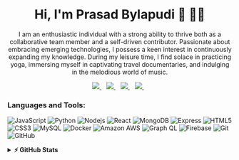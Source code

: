 <h1 align='center'> Hi, I'm Prasad Bylapudi 👋 👨‍💻</h1>

<p align='center'>I am an enthusiastic individual with a strong ability to thrive both as a collaborative team member and a self-driven contributor. Passionate about embracing emerging technologies, I possess a keen interest in continuously expanding my knowledge. During my leisure time, I find solace in practicing yoga, immersing myself in captivating travel documentaries, and indulging in the melodious world of music.</p>

<p align='center'>

<a href="mailto:prasadbylapudi123@gmail.com">
  <img src="https://img.shields.io/badge/email me-%23D14836.svg?&style=for-the-badge&logo=gmail&logoColor=white" />
</a>&nbsp;&nbsp;
<a href="https://linkedin.com/in/prasadbylapudi">
  <img src="https://img.shields.io/badge/linkedin-%230077B5.svg?&style=for-the-badge&logo=linkedin&logoColor=white" />
</a>&nbsp;&nbsp;
<a href="https://www.instagram.com/prasad_bylapudi/">
  <img src="https://img.shields.io/badge/instagram-%23E4405F.svg?&style=for-the-badge&logo=instagram&logoColor=white" />
</a>&nbsp;&nbsp;
  <a href="  https://prasadbylapudi.github.io/">
  <img src="https://img.shields.io/badge/website-%23E4805F.svg?&style=for-the-badge&logo=website&logoColor=white" />
</a>&nbsp;&nbsp;
</p>

### Languages and Tools:

![JavaScript](https://img.shields.io/badge/-JavaScript-black?style=flat-square&logo=javascript)
![Python](https://img.shields.io/badge/-Python-black?style=flat-square&logo=Python)
![Nodejs](https://img.shields.io/badge/-Nodejs-black?style=flat-square&logo=Node.js)
![React](https://img.shields.io/badge/-React-blue?style=flat-square&logo=React)
![MongoDB](https://img.shields.io/badge/-MongoDB-black?style=flat-square&logo=mongodb)
![Express](https://img.shields.io/badge/-Express-black?style=flat-square&logo=express)
![HTML5](https://img.shields.io/badge/-HTML5-E34F26?style=flat-square&logo=html5&logoColor=white)
![CSS3](https://img.shields.io/badge/-CSS3-1572B6?style=flat-square&logo=css3)
![MySQL](https://img.shields.io/badge/-MySQL-black?style=flat-square&logo=mysql)
![Docker](https://img.shields.io/badge/-Docker-black?style=flat-square&logo=docker)
![Amazon AWS](https://img.shields.io/badge/Amazon%20AWS-232F3E?style=flat-square&logo=amazon-aws)
![Graph QL](https://img.shields.io/badge/-GraphQL-007ACC?style=flat-square&logo=graphql)
![Firebase](https://img.shields.io/badge/-Firebase-black?style=flat-square&logo=firebase)
![Git](https://img.shields.io/badge/-Git-black?style=flat-square&logo=git)
![GitHub](https://img.shields.io/badge/-GitHub-181717?style=flat-square&logo=github)

<details>	
    <summary><b>⚡ GitHub Stats</b></summary>
<p align='center'>
<img src="https://github-readme-stats.vercel.app/api?username=prasadbylapudi&show_icons=true&theme=dark&line_height=27&hide_border=true" alt="Prasad Bylapudi's github stats"/>
<img src="https://github-readme-streak-stats.herokuapp.com?user=prasadbylapudi&theme=dark&hide_border=true" alt="Prasad Bylapudi - Github Readme Streak Stats" />
</p>
</details>	
